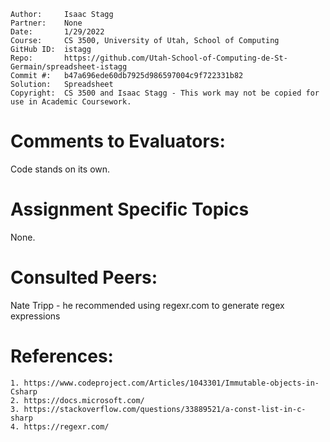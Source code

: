 ﻿```
Author:     Isaac Stagg
Partner:    None
Date:       1/29/2022
Course:     CS 3500, University of Utah, School of Computing
GitHub ID:  istagg
Repo:       https://github.com/Utah-School-of-Computing-de-St-Germain/spreadsheet-istagg
Commit #:   b47a696ede60db7925d986597004c9f722331b82
Solution:   Spreadsheet
Copyright:  CS 3500 and Isaac Stagg - This work may not be copied for use in Academic Coursework.
```

# Comments to Evaluators:

Code stands on its own.

# Assignment Specific Topics

None.

# Consulted Peers:

Nate Tripp - he recommended using regexr.com to generate regex expressions

# References:

    1. https://www.codeproject.com/Articles/1043301/Immutable-objects-in-Csharp
    2. https://docs.microsoft.com/
    3. https://stackoverflow.com/questions/33889521/a-const-list-in-c-sharp
    4. https://regexr.com/